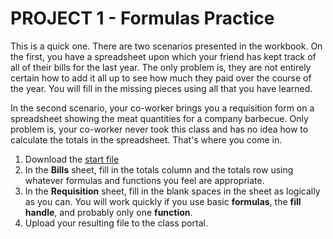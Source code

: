 # PROJECT 1 - Formulas Practice

This is a quick one. There are two scenarios presented in the workbook. On the first, you have a spreadsheet upon which your friend has kept track of all of their bills for the last year. The only problem is, they are not entirely certain how to add it all up to see how much they paid over the course of the year. You will fill in the missing pieces using all that you have learned.

In the second scenario, your co-worker brings you a requisition form on a spreadsheet showing the meat quantities for a company barbecue. Only problem is, your co-worker never took this class and has no idea how to calculate the totals in the spreadsheet. That's where you come in.

1. Download the [start file](http://erickuha.com/primer/excel_resources/formulas_start.xlsx)
1. In the **Bills** sheet, fill in the totals column and the totals row using whatever formulas and functions you feel are appropriate.
1. In the **Requisition** sheet, fill in the blank spaces in the sheet as logically as you can. You will work quickly if you use basic **formulas**, the **fill handle**, and probably only one **function**.
1. Upload your resulting file to the class portal.
